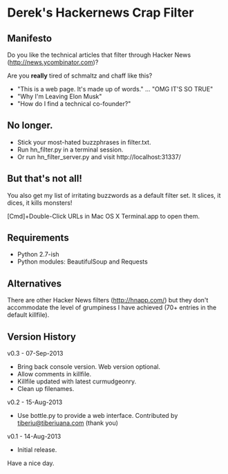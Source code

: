 Derek's Hackernews Crap Filter
==

Manifesto
--

Do you like the technical articles that filter through Hacker News (http://news.ycombinator.com)?

Are you **really** tired of schmaltz and chaff like this?
- "This is a web page. It's made up of words." ... "OMG IT'S SO TRUE"
- "Why I'm Leaving Elon Musk"
- "How do I find a technical co-founder?"


No longer.
--

- Stick your most-hated buzzphrases in filter.txt.
- Run hn_filter.py in a terminal session.
- Or run hn_filter_server.py and visit http://localhost:31337/


But that's not all!
--

You also get my list of irritating buzzwords as a default filter set.  It slices, it dices, it kills monsters!

[Cmd]+Double-Click URLs in Mac OS X Terminal.app to open them.


Requirements
--

- Python 2.7-ish
- Python modules: BeautifulSoup and Requests



Alternatives
--

There are other Hacker News filters (http://hnapp.com/) but they don't accommodate the level of grumpiness I have achieved (70+ entries in the default killfile).




Version History
--

v0.3 - 07-Sep-2013

- Bring back console version. Web version optional.
- Allow comments in killfile.
- Killfile updated with latest curmudgeonry.
- Clean up filenames.

v0.2 - 15-Aug-2013

- Use bottle.py to provide a web interface.  Contributed by tiberiu@tiberiuana.com (thank you)

v0.1 - 14-Aug-2013

- Initial release.



Have a nice day.
